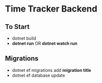 # Time Tracker Backend


## To Start

- dotnet build
- <b>dotnet run</b> OR <b>dotnet watch run</b> 

## Migrations

- dotnet ef migrations add <b>migration title</b>
- dotnet ef database update
